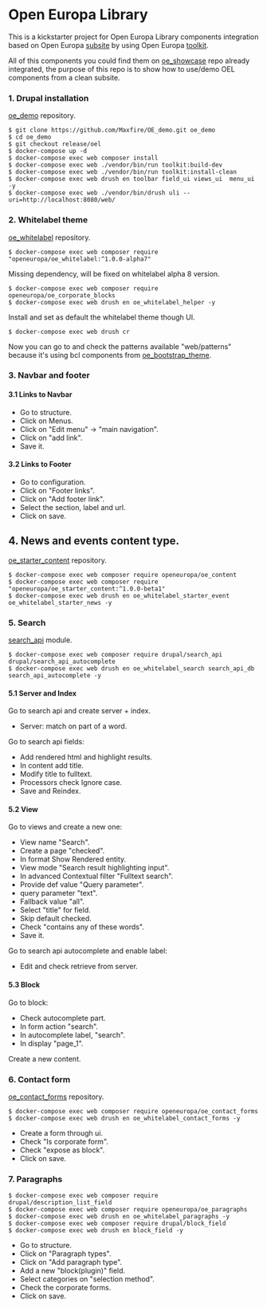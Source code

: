# Open Europa Library
This is a kickstarter project for Open Europa Library components integration based on Open Europa [subsite](https://github.com/ec-europa/subsite) by using Open Europa [toolkit](https://github.com/ec-europa/toolkit).

All of this components you could find them on [oe_showcase](https://github.com/openeuropa/oe_showcase) repo already integrated, the purpose of this repo is to show how to use/demo OEL components from a clean subsite.

### 1. Drupal installation
[oe_demo](https://github.com/Maxfire/OE_demo) repository.
```
$ git clone https://github.com/Maxfire/OE_demo.git oe_demo
$ cd oe_demo
$ git checkout release/oel
$ docker-compose up -d
$ docker-compose exec web composer install
$ docker-compose exec web ./vendor/bin/run toolkit:build-dev
$ docker-compose exec web ./vendor/bin/run toolkit:install-clean
$ docker-compose exec web drush en toolbar field_ui views_ui  menu_ui -y
$ docker-compose exec web ./vendor/bin/drush uli --uri=http://localhost:8080/web/
```

### 2. Whitelabel theme
[oe_whitelabel](https://github.com/openeuropa/oe_whitelabel) repository.
```
$ docker-compose exec web composer require "openeuropa/oe_whitelabel:^1.0.0-alpha7"
```
Missing dependency, will be fixed on whitelabel alpha 8 version.
```
$ docker-compose exec web composer require openeuropa/oe_corporate_blocks
$ docker-compose exec web drush en oe_whitelabel_helper -y
```
Install and set as default the whitelabel theme though UI.
```
$ docker-compose exec web drush cr
```
Now you can go to and check the patterns available "web/patterns" because it's using bcl components from [oe_bootstrap_theme](https://github.com/openeuropa/oe_bootstrap_theme).

### 3. Navbar and footer

#### 3.1 Links to Navbar
* Go to structure.
* Click on Menus.
* Click on "Edit menu" -> "main navigation".
* Click on "add link".
* Save it.

#### 3.2 Links to Footer

* Go to configuration.
* Click on "Footer links".
* Click on "Add footer link".
* Select the section, label and url.
* Click on save.

## 4. News and events content type.
[oe_starter_content](https://github.com/openeuropa/oe_starter_content) repository.
```
$ docker-compose exec web composer require openeuropa/oe_content
$ docker-compose exec web composer require "openeuropa/oe_starter_content:^1.0.0-beta1"
$ docker-compose exec web drush en oe_whitelabel_starter_event oe_whitelabel_starter_news -y
```

### 5. Search
[search_api](https://www.drupal.org/project/search_api) module.
```
$ docker-compose exec web composer require drupal/search_api drupal/search_api_autocomplete
$ docker-compose exec web drush en oe_whitelabel_search search_api_db search_api_autocomplete -y
```
#### 5.1 Server and Index
Go to search api and create server + index.
* Server:  match on part of a word.

Go to search api fields:
* Add rendered html and highlight results.
* In content add title.
* Modify title to fulltext.
* Processors check Ignore case.
* Save and Reindex.

#### 5.2 View
Go to views and create a new one:
* View name "Search".
* Create a page "checked".
* In format Show Rendered entity.
* View mode "Search result highlighting input".
* In advanced Contextual filter "Fulltext search".
* Provide def value "Query parameter".
* query parameter "text".
* Fallback value "all".
* Select "title" for field.
* Skip default checked.
* Check "contains any of these words".
* Save it.

Go to search api autocomplete and enable label:
* Edit and check retrieve from server.

#### 5.3 Block
Go to block:
* Check autocomplete part.
* In form action "search".
* In autocomplete label, "search".
* In display "page_1".

Create a new content.

### 6. Contact form
[oe_contact_forms](https://github.com/openeuropa/oe_contact_forms) repository.
```
$ docker-compose exec web composer require openeuropa/oe_contact_forms
$ docker-compose exec web drush en oe_whitelabel_contact_forms -y
```
* Create a form through ui.
* Check "Is corporate form".
* Check "expose as block".
* Click on save.

### 7. Paragraphs
```
$ docker-compose exec web composer require drupal/description_list_field
$ docker-compose exec web composer require openeuropa/oe_paragraphs
$ docker-compose exec web drush en oe_whitelabel_paragraphs -y
$ docker-compose exec web composer require drupal/block_field
$ docker-compose exec web drush en block_field -y
```
* Go to structure.
* Click on "Paragraph types".
* Click on "Add paragraph type".
* Add a new "block(plugin)" field.
* Select categories on "selection method".
* Check the corporate forms.
* Click on save.
